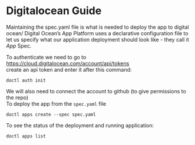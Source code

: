 Digitalocean Guide
==================

Maintaining the spec.yaml file is what is needed to deploy the app to digital ocean/
Digital Ocean’s App Platform uses a declarative configuration file to let us specify what our application
deployment should look like - they call it _App_ Spec.

To authenticate we need to go to https://cloud.digitalocean.com/account/api/tokens \
create an api token and enter it after this command:

`doctl auth init`

We will also need to connect the account to github (to give permissions to the repo) \
To deploy the app from the `spec.yaml` file

`doctl apps create --spec spec.yaml`

To see the status of the deployment and running application:

`doctl apps list`
